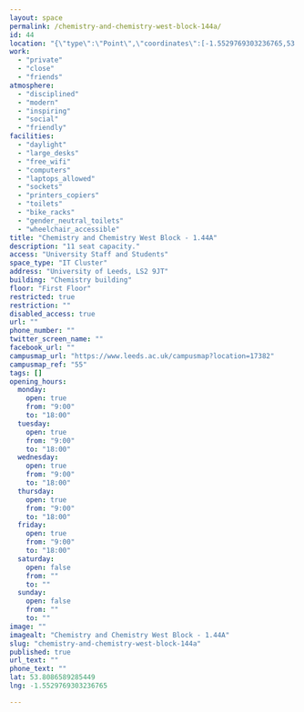 ```yaml
---
layout: space
permalink: /chemistry-and-chemistry-west-block-144a/
id: 44
location: "{\"type\":\"Point\",\"coordinates\":[-1.5529769303236765,53.8086589285449]}"
work:
  - "private"
  - "close"
  - "friends"
atmosphere:
  - "disciplined"
  - "modern"
  - "inspiring"
  - "social"
  - "friendly"
facilities:
  - "daylight"
  - "large_desks"
  - "free_wifi"
  - "computers"
  - "laptops_allowed"
  - "sockets"
  - "printers_copiers"
  - "toilets"
  - "bike_racks"
  - "gender_neutral_toilets"
  - "wheelchair_accessible"
title: "Chemistry and Chemistry West Block - 1.44A"
description: "11 seat capacity."
access: "University Staff and Students"
space_type: "IT Cluster"
address: "University of Leeds, LS2 9JT"
building: "Chemistry building"
floor: "First Floor"
restricted: true
restriction: ""
disabled_access: true
url: ""
phone_number: ""
twitter_screen_name: ""
facebook_url: ""
campusmap_url: "https://www.leeds.ac.uk/campusmap?location=17382"
campusmap_ref: "55"
tags: []
opening_hours:
  monday:
    open: true
    from: "9:00"
    to: "18:00"
  tuesday:
    open: true
    from: "9:00"
    to: "18:00"
  wednesday:
    open: true
    from: "9:00"
    to: "18:00"
  thursday:
    open: true
    from: "9:00"
    to: "18:00"
  friday:
    open: true
    from: "9:00"
    to: "18:00"
  saturday:
    open: false
    from: ""
    to: ""
  sunday:
    open: false
    from: ""
    to: ""
image: ""
imagealt: "Chemistry and Chemistry West Block - 1.44A"
slug: "chemistry-and-chemistry-west-block-144a"
published: true
url_text: ""
phone_text: ""
lat: 53.8086589285449
lng: -1.5529769303236765

---
```

